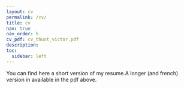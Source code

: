 ```yaml
---
layout: cv
permalink: /cv/
title: cv
nav: true
nav_order: 5
cv_pdf: cv_thuot_victor.pdf
description: 
toc:
  sidebar: left
---
```


<p> You can find here a short version of my resume.A longer (and french) version in available in the pdf above. </p>
